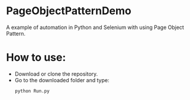 # PageObjectPatternDemo
 A example of automation in Python and Selenium with using Page Object Pattern.


# How to use:
* Download or clone the repository.
* Go to the downloaded folder and type:
	```bash
	python Run.py
	```
